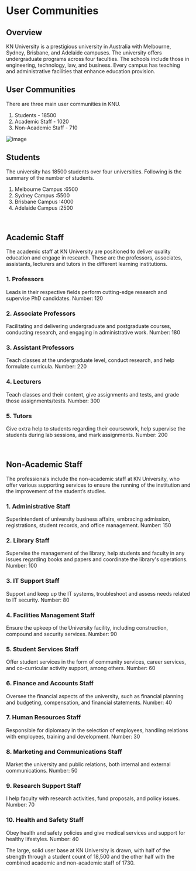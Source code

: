 # User Communities
## Overview
KN University is a prestigious university in Australia with Melbourne, Sydney, Brisbane, and Adelaide campuses. The university offers undergraduate programs across four faculties. The schools include those in engineering, technology, law, and business. Every campus has teaching and administrative facilities that enhance education provision.

## User Communities
There are three main user communities in KNU. 
1.	Students - 18500
2.	Academic Staff - 1020
3.	Non-Academic Staff - 710


![image](https://github.com/user-attachments/assets/f52f7d75-ee96-4d5e-90c9-f74d0ac8f2bc)


## Students
The university has 18500 students over four universities. Following is the summary of the number of students.
1.	Melbourne Campus	:6500
2.	Sydney Campus		:5500
3.	Brisbane Campus	:4000
4.	Adelaide Campus	:2500	



 
## Academic Staff
The academic staff at KN University are positioned to deliver quality education and engage in research. These are the professors, associates, assistants, lecturers and tutors in the different learning institutions.
### 1.	Professors
Leads in their respective fields perform cutting-edge research and supervise PhD candidates.
Number: 120
### 2.	Associate Professors
Facilitating and delivering undergraduate and postgraduate courses, conducting research, and engaging in administrative work.
Number: 180
### 3.	Assistant Professors
Teach classes at the undergraduate level, conduct research, and help formulate curricula.
Number: 220
### 4.	Lecturers
Teach classes and their content, give assignments and tests, and grade those assignments/tests.
Number: 300
### 5.	Tutors
Give extra help to students regarding their coursework, help supervise the students during lab sessions, and mark assignments.
Number: 200

 
## Non-Academic Staff
The professionals include the non-academic staff at KN University, who offer various supporting services to ensure the running of the institution and the improvement of the student’s studies.
### 1.	Administrative Staff
Superintendent of university business affairs, embracing admission, registrations, student records, and office management.
Number: 150
### 2.	Library Staff
Supervise the management of the library, help students and faculty in any issues regarding books and papers and coordinate the library's operations.
Number: 100
### 3.	IT Support Staff
Support and keep up the IT systems, troubleshoot and assess needs related to IT security.
Number: 80
### 4.	Facilities Management Staff
Ensure the upkeep of the University facility, including construction, compound and security services.
Number: 90
### 5.	Student Services Staff
Offer student services in the form of community services, career services, and co-curricular activity support, among others.
Number: 60
### 6.	Finance and Accounts Staff
Oversee the financial aspects of the university, such as financial planning and budgeting, compensation, and financial statements.
Number: 40
### 7.	Human Resources Staff
Responsible for diplomacy in the selection of employees, handling relations with employees, training and development.
Number: 30
### 8.	Marketing and Communications Staff
Market the university and public relations, both internal and external communications.
Number: 50
### 9.	Research Support Staff
I help faculty with research activities, fund proposals, and policy issues.
Number: 70
### 10.	Health and Safety Staff
Obey health and safety policies and give medical services and support for healthy lifestyles.
Number: 40

The large, solid user base at KN University is drawn, with half of the strength through a student count of 18,500 and the other half with the combined academic and non-academic staff of 1730. 
